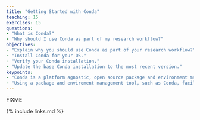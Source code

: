 ```yaml
---
title: "Getting Started with Conda"
teaching: 15
exercises: 15
questions:
- "What is Conda?"
- "Why should I use Conda as part of my research workflow?"
objectives:
- "Explain why you should use Conda as part of your research workflow?"
- "Install Conda for your OS."
- "Verify your Conda installation."
- "Update the base Conda installation to the most recent version."
keypoints:
- "Conda is a platform agnostic, open source package and environment management system."
- "Using a package and enviroment management tool, such as Conda, facilitates reproducibility of research workflows."
---
```

FIXME

{% include links.md %}

